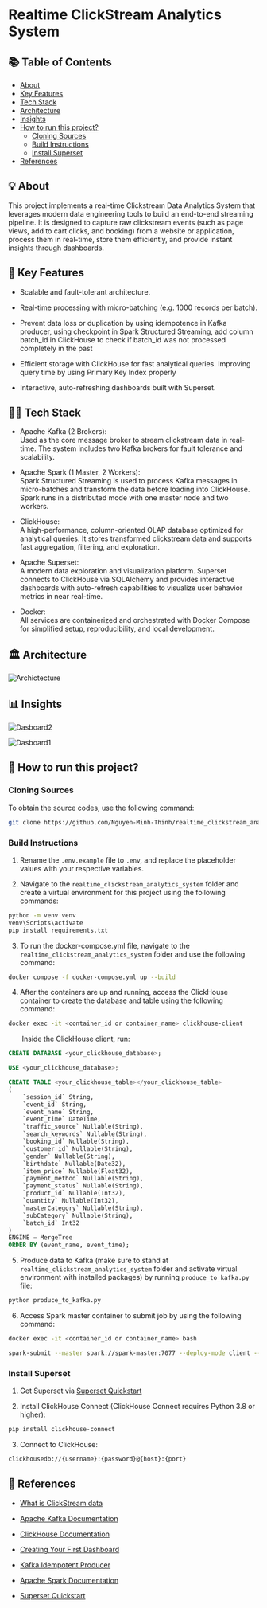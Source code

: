 # Realtime ClickStream Analytics System

## 📚 Table of Contents
- [About](#-about)
- [Key Features](#-key-features)
- [Tech Stack](#-tech-stack)
- [Architecture](#️-architecture)
- [Insights](#-insights)
- [How to run this project?](#-how-to-run-this-project)
  - [Cloning Sources](#cloning-sources)
  - [Build Instructions](#build-instructions)
  - [Install Superset](#install-superset)
- [References](#-references)

## 💡 About
This project implements a real-time Clickstream Data Analytics System that leverages modern data engineering tools to build an end-to-end streaming pipeline. It is designed to capture raw clickstream events (such as page views, add to cart clicks, and booking) from a website or application, process them in real-time, store them efficiently, and provide instant insights through dashboards.

## 🎯 Key Features
- Scalable and fault-tolerant architecture.

- Real-time processing with micro-batching (e.g. 1000 records per batch).

- Prevent data loss or duplication by using idempotence in Kafka producer, using checkpoint in Spark Structured Streaming, add column batch_id in ClickHouse to check if batch_id was not processed completely in the past

- Efficient storage with ClickHouse for fast analytical queries. Improving query time by using Primary Key Index properly

- Interactive, auto-refreshing dashboards built with Superset.

## 👨‍💻 Tech Stack
- Apache Kafka (2 Brokers):\
Used as the core message broker to stream clickstream data in real-time. The system includes two Kafka brokers for fault tolerance and scalability.

- Apache Spark (1 Master, 2 Workers):\
Spark Structured Streaming is used to process Kafka messages in micro-batches and transform the data before loading into ClickHouse. Spark runs in a distributed mode with one master node and two workers.

- ClickHouse:\
A high-performance, column-oriented OLAP database optimized for analytical queries. It stores transformed clickstream data and supports fast aggregation, filtering, and exploration.

- Apache Superset:\
A modern data exploration and visualization platform. Superset connects to ClickHouse via SQLAlchemy and provides interactive dashboards with auto-refresh capabilities to visualize user behavior metrics in near real-time.

- Docker:\
All services are containerized and orchestrated with Docker Compose for simplified setup, reproducibility, and local development.

## 🏛️ Architecture
![Archictecture](./images/workflow.png)

## 📊 Insights
![Dasboard2](./images/dashboard2.jpg)

![Dasboard1](./images/dashboard1.jpg)


## 🚀 How to run this project?
### Cloning Sources
To obtain the source codes, use the following command:
```bash
git clone https://github.com/Nguyen-Minh-Thinh/realtime_clickstream_analytics_system.git
```
### Build Instructions
1. Rename the `.env.example` file to `.env`, and replace the placeholder values with your respective variables.

2. Navigate to the `realtime_clickstream_analytics_system` folder and create a virtual environment for this project using the following commands:
```bash
python -m venv venv
venv\Scripts\activate
pip install requirements.txt
```

3. To run the docker-compose.yml file, navigate to the `realtime_clickstream_analytics_system` folder and use the following command:
```bash
docker compose -f docker-compose.yml up --build
```

4. After the containers are up and running, access the ClickHouse container to create the database and table using the following command:
```bash
docker exec -it <container_id or container_name> clickhouse-client
```
&nbsp;&nbsp;&nbsp;&nbsp;&nbsp;&nbsp; Inside the ClickHouse client, run:

```sql
CREATE DATABASE <your_clickhouse_database>;

USE <your_clickhouse_database>;

CREATE TABLE <your_clickhouse_table></your_clickhouse_table>
(
    `session_id` String,
    `event_id` String,
    `event_name` String,
    `event_time` DateTime,
    `traffic_source` Nullable(String),
    `search_keywords` Nullable(String),
    `booking_id` Nullable(String),
    `customer_id` Nullable(String),
    `gender` Nullable(String),
    `birthdate` Nullable(Date32),
    `item_price` Nullable(Float32),
    `payment_method` Nullable(String),
    `payment_status` Nullable(String),
    `product_id` Nullable(Int32),
    `quantity` Nullable(Int32),
    `masterCategory` Nullable(String),
    `subCategory` Nullable(String),
    `batch_id` Int32  
)
ENGINE = MergeTree
ORDER BY (event_name, event_time);
```
5. Produce data to Kafka (make sure to stand at `realtime_clickstream_analytics_system` folder and activate virtual environment with installed packages) by running `produce_to_kafka.py` file:
```bash
python produce_to_kafka.py
```

6. Access Spark master container to submit job by using the following command:
```bash
docker exec -it <container_id or container_name> bash

spark-submit --master spark://spark-master:7077 --deploy-mode client --jars /jars/clickhouse-jdbc-0.6.5.jar,/jars/commons-pool2-2.11.1.jar,/jars/kafka-clients-3.5.0.jar,/jars/spark-sql-kafka-0-10_2.12-3.5.0.jar,/jars/spark-token-provider-kafka-0-10_2.12-3.5.0.jar /job/spark_app.py
```
### Install Superset
1. Get Superset via [Superset Quickstart](https://superset.apache.org/docs/quickstart/)

2. Install ClickHouse Connect (ClickHouse Connect requires Python 3.8 or higher):
```bash
pip install clickhouse-connect
```
3. Connect to ClickHouse:
```bash
clickhousedb://{username}:{password}@{host}:{port}
```

 
## 📖 References
- [What is ClickStream data](https://www.fullstory.com/blog/what-is-clickstream-data/)
- [Apache Kafka Documentation](https://kafka.apache.org/documentation/)
- [ClickHouse Documentation](https://clickhouse.com/docs)
- [Creating Your First Dashboard](https://superset.apache.org/docs/using-superset/creating-your-first-dashboard/)
- [Kafka Idempotent Producer](https://medium.com/apache-kafka-from-zero-to-hero/apache-kafka-guide-29-idempotent-producer-84c7e3e5e3b9)
- [Apache Spark Documentation](https://spark.apache.org/docs/latest/streaming/index.html)

- [Superset Quickstart](https://superset.apache.org/docs/quickstart/)

